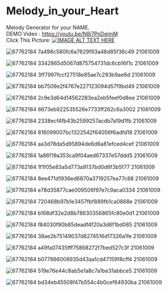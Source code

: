 # Melody_in_your_Heart
Melody Generator for your NAME.<br>
DEMO Video : https://youtu.be/N8j7PnDejmM <br>
Click This Picture:
[![IMAGE ALT TEXT HERE](https://img.youtube.com/vi/N8j7PnDejmM/0.jpg)](https://youtu.be/N8j7PnDejmM)

![67762184 7a498c580fc6a7629f93a48d85f36c49 21061009](https://user-images.githubusercontent.com/38378135/123517734-417cad00-d6d5-11eb-8e11-805101242bf8.jpg)

![67762184 3342865d5067d875754731dc6cb16f1c 21061009](https://user-images.githubusercontent.com/38378135/123517771-725ce200-d6d5-11eb-82ee-1dbe173ff64d.jpg)

![67762184 3ff7997fccf27518e85ae7c293b9ae8d 21061009](https://user-images.githubusercontent.com/38378135/123517772-7426a580-d6d5-11eb-8a2e-f56c17582b42.jpg)

![67762184 bb7509e2f4767e227123094d57f9bd49 21061009](https://user-images.githubusercontent.com/38378135/123517775-7688ff80-d6d5-11eb-900e-d6efe50b1e95.jpg)

![67762184 2c9e3d64d14562283ea2eb5feef0d8ee 21061009](https://user-images.githubusercontent.com/38378135/123517777-7a1c8680-d6d5-11eb-8ef4-9f7feeee5f0e.jpg)

![67762184 6673eb922535526e7733ff262c6a3002 21061009](https://user-images.githubusercontent.com/38378135/123517780-7d177700-d6d5-11eb-81d6-06d61ab25ebf.jpg)

![67762184 2338ecf4fb43b2599257acdb7a19d1fb 21061009](https://user-images.githubusercontent.com/38378135/123517785-81439480-d6d5-11eb-8ddd-ee19dcbe8965.jpg)

![67762184 816099007bc1322542f64056f6adfd18 21061009](https://user-images.githubusercontent.com/38378135/123517797-93bdce00-d6d5-11eb-83b2-4f023b636759.jpg)

![67762184 aa3d78da5d95894de6d6a81efced4cef 21061009](https://user-images.githubusercontent.com/38378135/123517804-97e9eb80-d6d5-11eb-8ff0-b6c4a6f3ebac.jpg)

![67762184 1a86f19a353ca9f04aed67337e57ddd5 21061009](https://user-images.githubusercontent.com/38378135/123517806-9b7d7280-d6d5-11eb-98e0-5faa635bc2fd.jpg)

![67762184 1f1f05e83a5d773a9137bd0d6f3b5f77 21061009](https://user-images.githubusercontent.com/38378135/123517807-9cae9f80-d6d5-11eb-90a1-397d8d2ad4f8.jpg)

![67762184 8ee471d1936ed6870a3719257ea77c88 21061009](https://user-images.githubusercontent.com/38378135/123517820-b0f29c80-d6d5-11eb-859d-e7620552891b.jpg)

![67762184 e78d35877cae009506f97e7c9aca0334 21061009](https://user-images.githubusercontent.com/38378135/123518059-e350c980-d6d6-11eb-8560-1807694b2e88.JPG)

![67762184 720468b97b1e3457fbf889fb1ca0868e 21061009](https://user-images.githubusercontent.com/38378135/123517832-c2d43f80-d6d5-11eb-9496-f724d4bf4368.jpg)

![67762184 b168df32e2d8b78630356865fc80e0d1 21061009](https://user-images.githubusercontent.com/38378135/123517849-e5feef00-d6d5-11eb-9e3d-b5b7949f74ba.jpg)

![67762184 f84030f90b85deadf4f20a3d6f1bd085 21061009](https://user-images.githubusercontent.com/38378135/123517856-eac3a300-d6d5-11eb-9d46-2148c7034930.jpg)

![67762184 38ae2b75149037d8274516d17326a1fe 21061009](https://user-images.githubusercontent.com/38378135/123517857-ebf4d000-d6d5-11eb-83bc-7a22e7f56805.jpg)

![67762184 a49fa07435fff75868272f7bed527c3f 21061009](https://user-images.githubusercontent.com/38378135/123517902-2cece480-d6d6-11eb-8345-111b0f1d4f91.JPG)

![67762184 b077866008935d43aa1cd47159f8cff4 21061009](https://user-images.githubusercontent.com/38378135/123517908-35451f80-d6d6-11eb-859a-0fa4cfaafa39.jpg)

![67762184 519e76e44c8ab5e1a8c7a1be31abbce5 21061009](https://user-images.githubusercontent.com/38378135/123517910-38401000-d6d6-11eb-98d6-f0e3c1d51f02.jpg)

![67762184 bd34eb45508f47b554c4b0cef64930ba 21061009](https://user-images.githubusercontent.com/38378135/123517913-3a09d380-d6d6-11eb-999b-4eb494f06b75.jpg)

